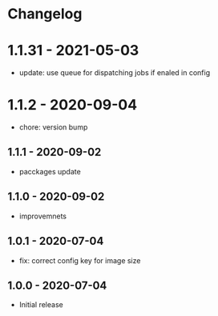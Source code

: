 # Changelog

# 1.1.31 - 2021-05-03
- update: use queue for dispatching jobs if enaled in config

# 1.1.2 - 2020-09-04
- chore: version bump

## 1.1.1 - 2020-09-02
- pacckages update

## 1.1.0 - 2020-09-02
- improvemnets

## 1.0.1 - 2020-07-04
- fix: correct config key for image size

## 1.0.0 - 2020-07-04
- Initial release
